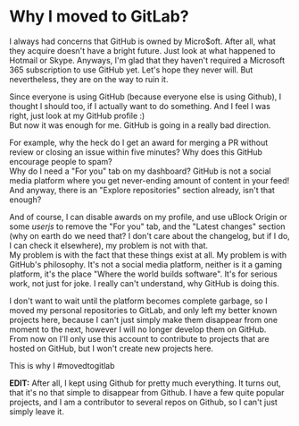 # Why I moved to GitLab?

I always had concerns that GitHub is owned by Micro$oft. After all, what they acquire doesn't have a bright future. Just look at what happened to Hotmail or Skype. Anyways, I'm glad that they haven't required a Microsoft 365 subscription to use GitHub yet. Let's hope they never will. But nevertheless, they are on the way to ruin it.

Since everyone is using GitHub (because everyone else is using Github), I thought I should too, if I actually want to do something. And I feel I was right, just look at my GitHub profile :)\
But now it was enough for me. GitHub is going in a really bad direction.

For example, why the heck do I get an award for merging a PR without review or closing an issue within five minutes? Why does this GitHub encourage people to spam?\
Why do I need a "For you" tab on my dashboard? GitHub is not a social media platform where you get never-ending amount of content in your feed! And anyway, there is an "Explore repositories" section already, isn't that enough?

And of course, I can disable awards on my profile, and use uBlock Origin or some *userjs* to remove the "For you" tab, and the "Latest changes" section (why on earth do we need that? I don't care about the changelog, but if I do, I can check it elsewhere), my problem is not with that.\
My problem is with the fact that these things exist at all. My problem is with GitHub's philosophy. It's not a social media platform, neither is it a gaming platform, it's the place "Where the world builds software". It's for serious work, not just for joke. I really can't understand, why GitHub is doing this.

I don't want to wait until the platform becomes complete garbage, so I moved my personal repositories to GitLab, and only left my better known projects here, because I can't just simply make them disappear from one moment to the next, however I will no longer develop them on GitHub.\
From now on I'll only use this account to contribute to projects that are hosted on GitHub, but I won't create new projects here.

This is why I #movedtogitlab

**EDIT:**
After all, I kept using Github for pretty much everything. It turns out, that it's no that simple to disappear from Github. I have a few quite popular projects, and I am a contributor to several repos on Github, so I can't just simply leave it.
